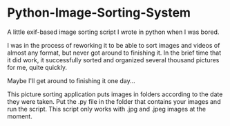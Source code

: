 # Python-Image-Sorting-System
A little exif-based image sorting script I wrote in python when I was bored.

I was in the process of reworking it to be able to sort images and videos of almost any format, but never got around to finishing it.
In the brief time that it did work, it successfully sorted and organized several thousand pictures for me, quite quickly.

Maybe I'll get around to finishing it one day...

This picture sorting application puts images in folders according to the date they were taken.
Put the .py file in the folder that contains your images and run the script.
This script only works with .jpg and .jpeg images at the moment.
